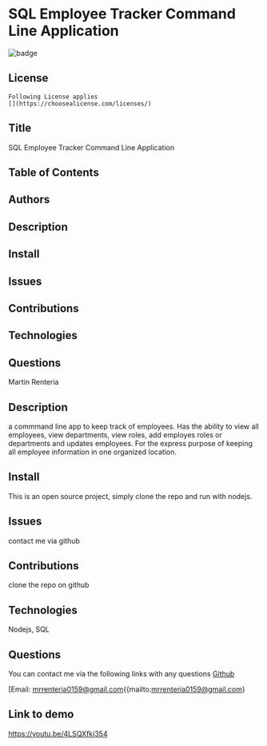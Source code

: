 # SQL Employee Tracker Command Line Application
  ![badge](https://img.shields.io/badge/license--blue)
   ## License
    Following License applies
    [](https://choosealicense.com/licenses/)
    
  ## Title
  SQL Employee Tracker Command Line Application
  ## Table of Contents
  ## Authors
  ## Description
  ## Install
  ## Issues
  ## Contributions
  ## Technologies
  ## Questions
  Martin Renteria
  ## Description
  a commmand line app to keep track of employees. Has the ability to view all employees, view departments, view roles, add employes roles or departments and updates employees. For the express purpose of keeping all employee information in one organized location.
  ## Install
  This is an open source project, simply clone the repo and run  with nodejs. 
  ## Issues
  contact me via github
  ## Contributions
  clone the repo on github
  ## Technologies
  Nodejs, SQL
  ## Questions
  You can contact me via the following links with any questions
  [Github](https://github.com/mrent/32)

  [Email: mrrenteria0159@gmail.com{{mailto:mrrenteria0159@gmail.com}

  ## Link to demo
  https://youtu.be/4LSQXfkj354